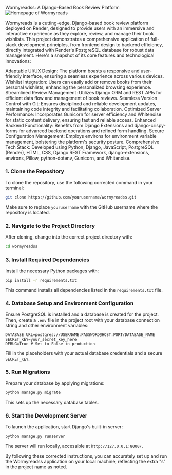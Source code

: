 Wormyreadss: A Django-Based Book Review Platform 
![Homepage of Wormyreads](wormyreadss/media/covers/homepage.png "Wormyreads Homepage")

Wormyreads is a cutting-edge, Django-based book review platform deployed on Render, designed to provide users with an immersive and interactive experience as they explore, review, and manage their book wishlists. This project demonstrates a comprehensive application of full-stack development principles, from frontend design to backend efficiency, directly integrated with Render's PostgreSQL database for robust data management. Here's a snapshot of its core features and technological innovations:

Adaptable UI/UX Design: The platform boasts a responsive and user-friendly interface, ensuring a seamless experience across various devices.
Wishlist Integration: Users can easily add or remove books from their personal wishlists, enhancing the personalized browsing experience.
Streamlined Review Management: Utilizes Django ORM and REST APIs for efficient data flow and management of book reviews.
Seamless Version Control with Git: Ensures disciplined and reliable development updates, maintaining code integrity and facilitating collaboration.
Optimized Server Performance: Incorporates Gunicorn for server efficiency and Whitenoise for static content delivery, ensuring fast and reliable access.
Enhanced Backend Functionality: Benefits from Django Extensions and django-crispy-forms for advanced backend operations and refined form handling.
Secure Configuration Management: Employs environs for environment variable management, bolstering the platform's security posture.
Comprehensive Tech Stack: Developed using Python, Django, JavaScript, PostgreSQL (Render), HTML, CSS, Django REST Framework, django-extensions, environs, Pillow, python-dotenv, Gunicorn, and Whitenoise.

### 1. Clone the Repository
To clone the repository, use the following corrected command in your terminal:

```bash
git clone https://github.com/yourusername/wormyreadss.git
```
Make sure to replace `yourusername` with the GitHub username where the repository is located.

### 2. Navigate to the Project Directory
After cloning, change into the correct project directory with:

```bash
cd wormyreadss
```

### 3. Install Required Dependencies
Install the necessary Python packages with:

```bash
pip install -r requirements.txt
```

This command installs all dependencies listed in the `requirements.txt` file.

### 4. Database Setup and Environment Configuration
Ensure PostgreSQL is installed and a database is created for the project. Then, create a `.env` file in the project root with your database connection string and other environment variables:

```plaintext
DATABASE_URL=postgres://USERNAME:PASSWORD@HOST:PORT/DATABASE_NAME
SECRET_KEY=your_secret_key_here
DEBUG=True # Set to False in production
```

Fill in the placeholders with your actual database credentials and a secure `SECRET_KEY`.

### 5. Run Migrations
Prepare your database by applying migrations:

```bash
python manage.py migrate
```

This sets up the necessary database tables.

### 6. Start the Development Server
To launch the application, start Django's built-in server:

```bash
python manage.py runserver
```

The server will run locally, accessible at `http://127.0.0.1:8000/`.

By following these corrected instructions, you can accurately set up and run the Wormyreadss application on your local machine, reflecting the extra "s" in the project name as noted.